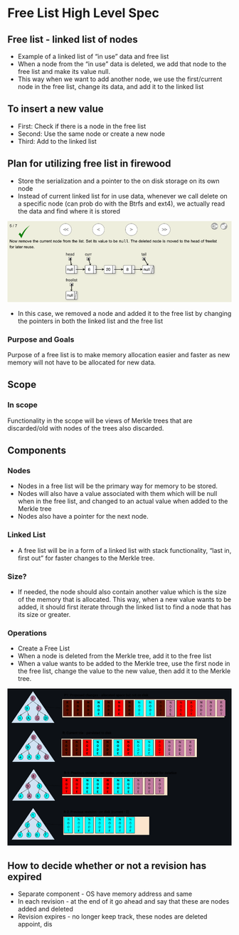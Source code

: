 # Free List High Level Spec

## Free list - linked list of nodes

- Example of a linked list of “in use” data and free list
- When a node from the “in use” data is deleted, we add that node to the free list and make its value null.
- This way when we want to add another node, we use the first/current node in the free list, change its data, and add it to the linked list

## To insert a new value

- First: Check if there is a node in the free list
- Second: Use the same node or create a new node
- Third: Add to the linked list

## Plan for utilizing free list in firewood

- Store the serialization and a pointer to the on disk storage on its own node
- Instead of current linked list for in use data, whenever we call delete on a specific node (can prob do with the Btrfs and ext4), we actually read the data and find where it is stored

![Pic of Free List](freelist.png)

- In this case, we removed a node and added it to the free list by changing the pointers in both the linked list and the free list

### Purpose and Goals

Purpose of a free list is to make memory allocation easier and faster as new memory will not have to be allocated for new data.

## Scope

### In scope

Functionality in the scope will be views of Merkle trees that are discarded/old with nodes of the trees also discarded.

## Components

### Nodes

- Nodes in a free list will be the primary way for memory to be stored.
- Nodes will also have a value associated with them which will be null when in the free list, and changed to an actual value when added to the Merkle tree
- Nodes also have a pointer for the next node.

### Linked List

- A free list will be in a form of a linked list with stack functionality, “last in, first out” for faster changes to the Merkle tree.

### Size?

- If needed, the node should also contain another value which is the size of the memory that is allocated. This way, when a new value wants to be added, it should first iterate through the linked list to find a node that has its size or greater.

### Operations

- Create a Free List
- When a node is deleted from the Merkle tree, add it to the free list
- When a value wants to be added to the Merkle tree, use the first node in the free list, change the value to the new value, then add it to the Merkle tree.

![Pic of firewood](firewood.png)

## How to decide whether or not a revision has expired

- Separate component - OS have memory address and same
- In each revision - at the end of it go ahead and say that these are nodes added and deleted
- Revision expires - no longer keep track, these nodes are deleted appoint, dis
